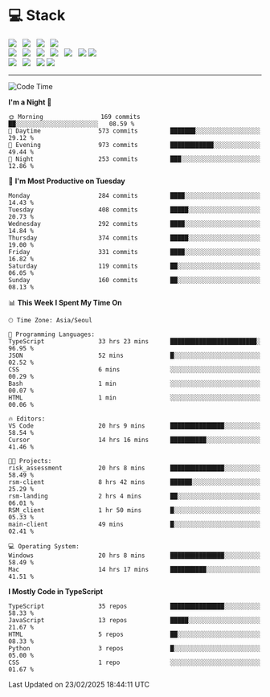 <h1>💻 Stack</h1>
<div>
 <!-- badge : https://shields.io/ -->
 <!-- icon : https://simpleicons.org/?q=Get -->
 <img src="https://img.shields.io/badge/HTML5-e74c3c?style=flat-square&logo=HTML5&logoColor=white"/> &nbsp 
 <img src="https://img.shields.io/badge/CSS3-0A84FF?style=flat-square&logo=CSS3&logoColor=white"/> &nbsp 
 <img src="https://img.shields.io/badge/JavaScript-FFCD11?style=flat-square&logo=JavaScript&logoColor=white"/> &nbsp 
 <img src="https://img.shields.io/badge/TypeScript-3075C0?style=flat-square&logo=TypeScript&logoColor=white"/>
 <br/>
 <img src="https://img.shields.io/badge/Next-000000?style=flat-square&logo=nextdotjs&logoColor=white"/> &nbsp 
 <img src="https://img.shields.io/badge/React-00BCF6?style=flat-square&logo=React&logoColor=white"/> &nbsp 
 <img src="https://img.shields.io/badge/Redux-764ABC?style=flat-square&logo=Redux&logoColor=white"/> &nbsp
 <img src="https://img.shields.io/badge/Recoil-3578E5?style=flat-square&logo=recoil&logoColor=white"/> &nbsp
 <img src="https://img.shields.io/badge/React-Query-FF4154?style=flat-square&logo=reactquery&logoColor=white"/> &nbsp 
 <img src="https://img.shields.io/badge/styled%2Dcomponents-DB7093?style=flat-square&logo=styled%2Dcomponents&logoColor=white"/>
 <img src="https://img.shields.io/badge/CSS Modules-000000?style=flat-square&logo=CSS Modules&logoColor=white"/> &nbsp 
 <br/>
 <img src="https://img.shields.io/badge/Node-339933?style=flat-square&logo=Node.js&logoColor=white"/> &nbsp 
 <img src="https://img.shields.io/badge/Express-000000?style=flat-square&logo=Express&logoColor=white"/> &nbsp 
 <img src="https://img.shields.io/badge/MongoDB-47A248?style=flat-square&logo=MongoDB&logoColor=white"/>
 <img src="https://img.shields.io/badge/MariaDB-003545?style=flat-square&logo=mariadb&logoColor=white"/>
</div>

<hr>

<!--START_SECTION:waka-->
![Code Time](http://img.shields.io/badge/Code%20Time-2%2C116%20hrs%2042%20mins-blue)

**I'm a Night 🦉** 

```text
🌞 Morning                169 commits         ██░░░░░░░░░░░░░░░░░░░░░░░   08.59 % 
🌆 Daytime                573 commits         ███████░░░░░░░░░░░░░░░░░░   29.12 % 
🌃 Evening                973 commits         ████████████░░░░░░░░░░░░░   49.44 % 
🌙 Night                  253 commits         ███░░░░░░░░░░░░░░░░░░░░░░   12.86 % 
```
📅 **I'm Most Productive on Tuesday** 

```text
Monday                   284 commits         ████░░░░░░░░░░░░░░░░░░░░░   14.43 % 
Tuesday                  408 commits         █████░░░░░░░░░░░░░░░░░░░░   20.73 % 
Wednesday                292 commits         ████░░░░░░░░░░░░░░░░░░░░░   14.84 % 
Thursday                 374 commits         █████░░░░░░░░░░░░░░░░░░░░   19.00 % 
Friday                   331 commits         ████░░░░░░░░░░░░░░░░░░░░░   16.82 % 
Saturday                 119 commits         ██░░░░░░░░░░░░░░░░░░░░░░░   06.05 % 
Sunday                   160 commits         ██░░░░░░░░░░░░░░░░░░░░░░░   08.13 % 
```


📊 **This Week I Spent My Time On** 

```text
🕑︎ Time Zone: Asia/Seoul

💬 Programming Languages: 
TypeScript               33 hrs 23 mins      ████████████████████████░   96.95 % 
JSON                     52 mins             █░░░░░░░░░░░░░░░░░░░░░░░░   02.52 % 
CSS                      6 mins              ░░░░░░░░░░░░░░░░░░░░░░░░░   00.29 % 
Bash                     1 min               ░░░░░░░░░░░░░░░░░░░░░░░░░   00.07 % 
HTML                     1 min               ░░░░░░░░░░░░░░░░░░░░░░░░░   00.06 % 

🔥 Editors: 
VS Code                  20 hrs 9 mins       ███████████████░░░░░░░░░░   58.54 % 
Cursor                   14 hrs 16 mins      ██████████░░░░░░░░░░░░░░░   41.46 % 

🐱‍💻 Projects: 
risk_assessment          20 hrs 8 mins       ███████████████░░░░░░░░░░   58.49 % 
rsm-client               8 hrs 42 mins       ██████░░░░░░░░░░░░░░░░░░░   25.29 % 
rsm-landing              2 hrs 4 mins        ██░░░░░░░░░░░░░░░░░░░░░░░   06.01 % 
RSM_client               1 hr 50 mins        █░░░░░░░░░░░░░░░░░░░░░░░░   05.33 % 
main-client              49 mins             █░░░░░░░░░░░░░░░░░░░░░░░░   02.41 % 

💻 Operating System: 
Windows                  20 hrs 8 mins       ███████████████░░░░░░░░░░   58.49 % 
Mac                      14 hrs 17 mins      ██████████░░░░░░░░░░░░░░░   41.51 % 
```

**I Mostly Code in TypeScript** 

```text
TypeScript               35 repos            ███████████████░░░░░░░░░░   58.33 % 
JavaScript               13 repos            █████░░░░░░░░░░░░░░░░░░░░   21.67 % 
HTML                     5 repos             ██░░░░░░░░░░░░░░░░░░░░░░░   08.33 % 
Python                   3 repos             █░░░░░░░░░░░░░░░░░░░░░░░░   05.00 % 
CSS                      1 repo              ░░░░░░░░░░░░░░░░░░░░░░░░░   01.67 % 
```




 Last Updated on 23/02/2025 18:44:11 UTC
<!--END_SECTION:waka-->
